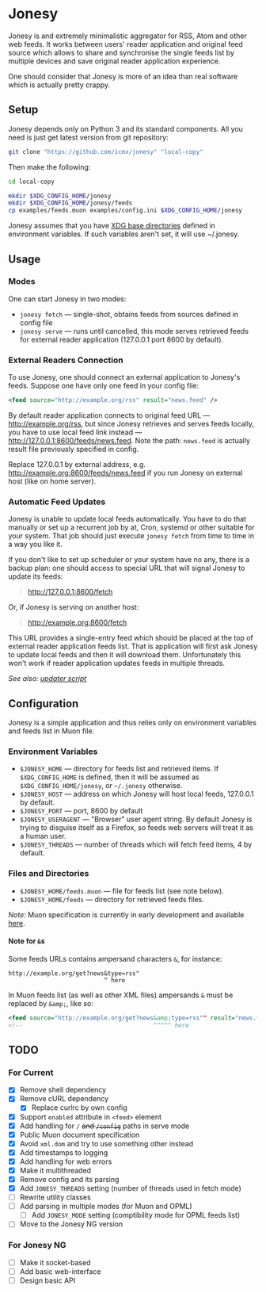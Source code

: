# Jonesy

Jonesy is and extremely minimalistic aggregator for RSS, Atom and other web feeds. It works between users' reader application and original feed source which allows to share and synchronise the single feeds list by multiple devices and save original reader application experience.

One should consider that Jonesy is more of an idea than real software which is actually pretty crappy.

## Setup

Jonesy depends only on Python 3 and its standard components. All you need is just get latest version from git repository:

```sh
git clone "https://github.com/icmx/jonesy" "local-copy"
```

Then make the following:

```sh
cd local-copy

mkdir $XDG_CONFIG_HOME/jonesy
mkdir $XDG_CONFIG_HOME/jonesy/feeds
cp examples/feeds.muon examples/config.ini $XDG_CONFIG_HOME/jonesy
```

Jonesy assumes that you have [XDG base directories](https://specifications.freedesktop.org/basedir-spec/basedir-spec-latest.html) defined in environment variables. If such variables aren't set, it will use ~/.jonesy.

## Usage

### Modes

One can start Jonesy in two modes:

  - `jonesy fetch` — single-shot, obtains feeds from sources defined in config file
  - `jonesy serve` — runs until cancelled, this mode serves retrieved feeds for external reader application (127.0.0.1 port 8600 by default).

### External Readers Connection

To use Jonesy, one should connect an external application to Jonesy's feeds. Suppose one have only one feed in your config file:

```xml
<feed source="http://example.org/rss" result="news.feed" />
```

By default reader application connects to original feed URL — http://example.org/rss, but since Jonesy retrieves and serves feeds locally, you have to use local feed link instead — http://127.0.0.1:8600/feeds/news.feed. Note the path: `news.feed` is actually result file previously specified in config.

Replace 127.0.0.1 by external address, e.g. http://example.org:8600/feeds/news.feed if you run Jonesy on external host (like on home server).

### Automatic Feed Updates

Jonesy is unable to update local feeds automatically. You have to do that manually or set up a recurrent job by at, Cron, systemd or other suitable for your system. That job should just execute `jonesy fetch` from time to time in a way you like it.

If you don't like to set up scheduler or your system have no any, there is a backup plan: one should access to special URL that will signal Jonesy to update its feeds:

> http://127.0.0.1:8600/fetch

Or, if Jonesy is serving on another host:

> http://example.org:8600/fetch

This URL provides a single-entry feed which should be placed at the top of external reader application feeds list. That is application will first ask Jonesy to update local feeds and then it will download them. Unfortunately this won't work if reader application updates feeds in multiple threads.

*See also: [updater script](examples/updater.sh)*

## Configuration

Jonesy is a simple application and thus relies only on environment variables and feeds list in Muon file.

### Environment Variables

  - `$JONESY_HOME` — directory for feeds list and retrieved items. If `$XDG_CONFIG_HOME` is defined, then it will be assumed as `$XDG_CONFIG_HOME/jonesy`, or `~/.jonesy` otherwise.
  - `$JONESY_HOST` — address on which Jonesy will host local feeds, 127.0.0.1 by default.
  - `$JONESY_PORT` — port, 8600 by default
  - `$JONESY_USERAGENT` — "Browser" user agent string. By default Jonesy is trying to disguise itself as a Firefox, so feeds web servers will treat it as a human user.
  - `$JONESY_THREADS` — number of threads which will fetch feed items, 4 by default.

### Files and Directories

  - `$JONESY_HOME/feeds.muon` — file for feeds list (see note below).
  - `$JONESY_HOME/feeds` — directory for retrieved feeds files.

*Note:* Muon specification is currently in early development and available [here](https://github.com/icmx/muon).

#### Note for `&`s

Some feeds URLs contains ampersand characters `&`, for instance:

```
http://example.org/get?news&type=rss"
                           ^ here
```

In Muon feeds list (as well as other XML files) ampersands `&` must be replaced by `&amp;`, like so:

```xml
<feed source="http://example.org/get?news&amp;type=rss"" result="news.feed" />
<!--                                     ^^^^^ here                        -->
```

## TODO

### For Current

  - [x] Remove shell dependency
  - [x] Remove cURL dependency
    - [x] Replace curlrc by own config
  - [x] Support `enabled` attribute in `<feed>` element
  - [x] Add handling for `/` ~~and `/config`~~ paths in serve mode
  - [x] Public Muon document specification
  - [x] Avoid `xml.dom` and try to use something other instead
  - [x] Add timestamps to logging
  - [x] Add handling for web errors
  - [x] Make it multithreaded
  - [x] Remove config and its parsing
  - [x] Add `JONESY_THREADS` setting (number of threads used in fetch mode)
  - [ ] Rewrite utility classes
  - [ ] Add parsing in multiple modes (for Muon and OPML)
    - [ ] Add `JONESY_MODE` setting (comptibility mode for OPML feeds list)
  - [ ] Move to the Jonesy NG version

### For Jonesy NG

  - [ ] Make it socket-based
  - [ ] Add basic web-interface
  - [ ] Design basic API
